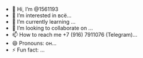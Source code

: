 - 👋 Hi, I’m @1561193
- 👀 I’m interested in всё...
- 🌱 I’m currently learning ...
- 💞️ I’m looking to collaborate on ...
- 📫 How to reach me +7 (916) 7911076 (Telegram)...
- 😄 Pronouns: он...
- ⚡ Fun fact: ...

<!---
1561193/1561193 is a ✨ special ✨ repository because its `README.md` (this file) appears on your GitHub profile.
You can click the Preview link to take a look at your changes.
--->
